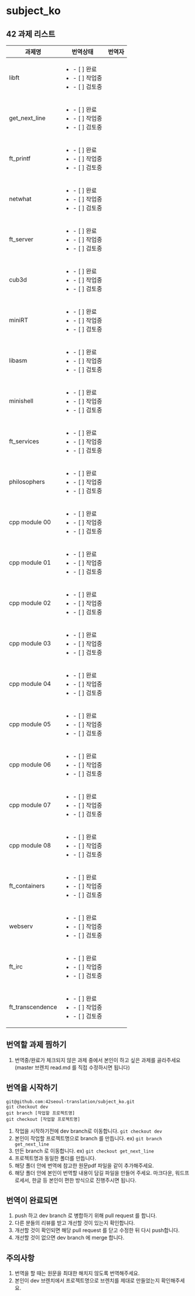 # subject_ko

## 42 과제 리스트
| 과제명            | 번역상태                                                                   | 번역자   | 
|------------------|----------------------------------------------------------------------------|--------|
| libft            | <ul><li>- [ ] 완료</li><li>- [ ] 작업중</li><li>- [ ] 검토중</li></ul> |         |
| get_next_line    | <ul><li>- [ ] 완료</li><li>- [ ] 작업중</li><li>- [ ] 검토중</li></ul> |         |
| ft_printf        | <ul><li>- [ ] 완료</li><li>- [ ] 작업중</li><li>- [ ] 검토중</li></ul> |         |
| netwhat          | <ul><li>- [ ] 완료</li><li>- [ ] 작업중</li><li>- [ ] 검토중</li></ul> |         |
| ft_server        | <ul><li>- [ ] 완료</li><li>- [ ] 작업중</li><li>- [ ] 검토중</li></ul> |         |
| cub3d            | <ul><li>- [ ] 완료</li><li>- [ ] 작업중</li><li>- [ ] 검토중</li></ul> |         |
| miniRT           | <ul><li>- [ ] 완료</li><li>- [ ] 작업중</li><li>- [ ] 검토중</li></ul> |         |
| libasm           | <ul><li>- [ ] 완료</li><li>- [ ] 작업중</li><li>- [ ] 검토중</li></ul> |         |
| minishell        | <ul><li>- [ ] 완료</li><li>- [ ] 작업중</li><li>- [ ] 검토중</li></ul> |         |
| ft_services      | <ul><li>- [ ] 완료</li><li>- [ ] 작업중</li><li>- [ ] 검토중</li></ul> |         |
| philosophers     | <ul><li>- [ ] 완료</li><li>- [ ] 작업중</li><li>- [ ] 검토중</li></ul> |         |
| cpp module 00    | <ul><li>- [ ] 완료</li><li>- [ ] 작업중</li><li>- [ ] 검토중</li></ul> |         |
| cpp module 01    | <ul><li>- [ ] 완료</li><li>- [ ] 작업중</li><li>- [ ] 검토중</li></ul> |         |
| cpp module 02    | <ul><li>- [ ] 완료</li><li>- [ ] 작업중</li><li>- [ ] 검토중</li></ul> |         |
| cpp module 03    | <ul><li>- [ ] 완료</li><li>- [ ] 작업중</li><li>- [ ] 검토중</li></ul> |         |
| cpp module 04    | <ul><li>- [ ] 완료</li><li>- [ ] 작업중</li><li>- [ ] 검토중</li></ul> |         |
| cpp module 05    | <ul><li>- [ ] 완료</li><li>- [ ] 작업중</li><li>- [ ] 검토중</li></ul> |         |
| cpp module 06    | <ul><li>- [ ] 완료</li><li>- [ ] 작업중</li><li>- [ ] 검토중</li></ul> |         |
| cpp module 07    | <ul><li>- [ ] 완료</li><li>- [ ] 작업중</li><li>- [ ] 검토중</li></ul> |         |
| cpp module 08    | <ul><li>- [ ] 완료</li><li>- [ ] 작업중</li><li>- [ ] 검토중</li></ul> |         |
| ft_containers    | <ul><li>- [ ] 완료</li><li>- [ ] 작업중</li><li>- [ ] 검토중</li></ul> |         |
| webserv          | <ul><li>- [ ] 완료</li><li>- [ ] 작업중</li><li>- [ ] 검토중</li></ul> |         |
| ft_irc           | <ul><li>- [ ] 완료</li><li>- [ ] 작업중</li><li>- [ ] 검토중</li></ul> |         |
| ft_transcendence | <ul><li>- [ ] 완료</li><li>- [ ] 작업중</li><li>- [ ] 검토중</li></ul> |         |

## 번역할 과제 찜하기
1. 번역중/완료가 체크되지 않은 과제 중에서 본인이 하고 싶은 과제를 골라주세요 (master 브렌치 read.md 를 직접 수정하시면 됩니다)

## 번역을 시작하기
```
git@github.com:42seoul-translation/subject_ko.git
git checkout dev
git branch [작업할 프로젝트명]
git checkout [작업할 프로젝트명]
```
1. 작업을 시작하기전에 dev branch로 이동합니다. `git checkout dev`
2. 본인이 작업할 프로젝트명으로 branch 를 만듭니다. ex) `git branch get_next_line`
3. 만든 branch 로 이동합니다. ex) `git checkout get_next_line`
4. 프로젝트명과 동일한 폴더를 만듭니다. 
5. 해당 폴더 안에 번역에 참고한 원문pdf 파일을 같이 추가해주세요.
5. 해당 폴더 안에 본인이 번역할 내용이 담길 파일을 만들어 주세요. 마크다운, 워드프로세서, 한글 등 본인이 편한 방식으로 진행주시면 됩니다.

## 번역이 완료되면
1. push 하고 dev branch 로 병합하기 위해 pull request 를 합니다. 
2. 다른 분들의 리뷰를 받고 개선할 것이 있는지 확인합니다. 
3. 개선할 것이 확인되면 해당 pull request 를 닫고 수정한 뒤 다시 push합니다. 
4. 개선할 것이 없으면 dev branch 에 merge 합니다. 

## 주의사항
1. 번역을 할 때는 원문을 최대한 해치지 않도록 번역해주세요.
2. 본인이 dev 브렌치에서 프로젝트명으로 브렌치를 제대로 만들었는지 확인해주세요. 